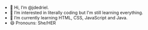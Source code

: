 - 👋 Hi, I’m @jdedriel.
- 👀 I’m interested in literally coding but I'm still learning everything.
- 🌱 I’m currently learning HTML, CSS, JavaScript and Java.
- 😄 Pronouns: She/HER

<!---
jdedriel/jdedriel is a ✨ special ✨ repository because its `README.md` (this file) appears on your GitHub profile.
You can click the Preview link to take a look at your changes.
--->
